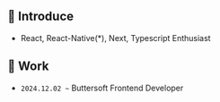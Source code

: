 ## 🔮 Introduce
- React, React-Native(*), Next, Typescript Enthusiast

## 🚀 Work
- `2024.12.02 ~` Buttersoft Frontend Developer
